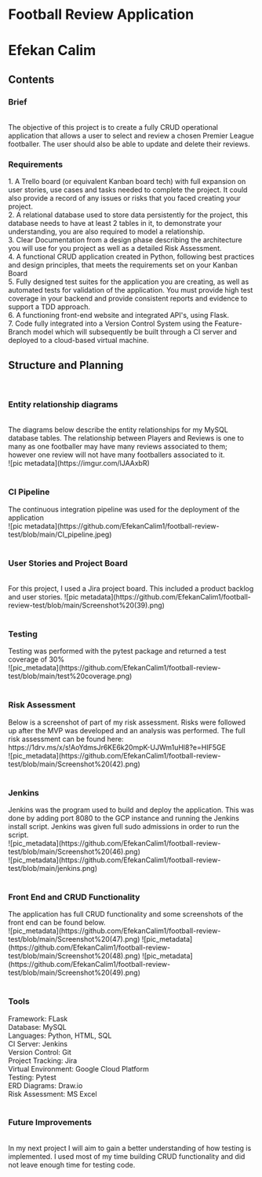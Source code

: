 # Football Review Application
<h1>Efekan Calim</h1>


<h2>Contents</h2>
<h3>Brief</h3>
<br>
The objective of this project is to create a fully CRUD operational application that allows a user to select and review a chosen Premier League footballer. The user should also be able to update and delete their reviews. 
<br> 
<h3>Requirements</h3>
1. A Trello board (or equivalent Kanban board tech) with full expansion on user stories, use cases and tasks needed to complete the project. It could also provide a record of any issues or risks that you faced creating your project. <br>
2. A relational database used to store data persistently for the project, this database needs to have at least 2 tables in it, to demonstrate your understanding, you are also required to model a relationship. <br>
3. Clear Documentation from a design phase describing the architecture you will use for you project as well as a detailed Risk Assessment. <br>
4. A functional CRUD application created in Python, following best practices and design principles, that meets the requirements set on your Kanban Board <br>
5. Fully designed test suites for the application you are creating, as well as automated tests for validation of the application. You must provide high test coverage in your backend and provide consistent reports and evidence to support a TDD approach. <br>
6. A functioning front-end website and integrated API's, using Flask. <br>
7. Code fully integrated into a Version Control System using the Feature-Branch model which will subsequently be built through a CI server and deployed to a cloud-based virtual machine.

<h2>Structure and Planning</h2>
<br>
<h3>Entity relationship diagrams</h3>
<br>
The diagrams below describe the entity relationships for my MySQL database tables. The relationship between Players and Reviews is one to many as one footballer may have many reviews associated to them; however one review will not have many footballers associated to it.
<br>
![pic metadata](https://imgur.com/lJAAxbR)
<br><br>
<h3>CI Pipeline</h3>
The continuous integration pipeline was used for the deployment of the application
<br>
![pic metadata](https://github.com/EfekanCalim1/football-review-test/blob/main/CI_pipeline.jpeg)
<br><br>
<h3>User Stories and Project Board</h3>
<br>
For this project, I used a Jira project board. This included a product backlog and user stories. 
![pic metadata](https://github.com/EfekanCalim1/football-review-test/blob/main/Screenshot%20(39).png)
<br><br>
<h3>Testing</h3>
Testing was performed with the pytest package and returned a test coverage of 30%
<br>
![pic_metadata](https://github.com/EfekanCalim1/football-review-test/blob/main/test%20coverage.png)
<br><br>
<h3>Risk Assessment</h3>
Below is a screenshot of part of my risk assessment. Risks were followed up after the MVP was developed and an analysis was performed. The full risk assessment can be found here: https://1drv.ms/x/s!AoYdmsJr6KE6k20mpK-UJWm1uHl8?e=HIF5GE
<br>
![pic_metadata](https://github.com/EfekanCalim1/football-review-test/blob/main/Screenshot%20(42).png)
<br><br>
<h3>Jenkins</h3>
Jenkins was the program used to build and deploy the application. This was done by adding port 8080 to the GCP instance and running the Jenkins install script. Jenkins was given full sudo admissions in order to run the script.
<br>
![pic_metadata](https://github.com/EfekanCalim1/football-review-test/blob/main/Screenshot%20(46).png)
<br>
![pic_metadata](https://github.com/EfekanCalim1/football-review-test/blob/main/jenkins.png)
<br><br>
<h3>Front End and CRUD Functionality</h3>
The application has full CRUD functionality and some screenshots of the front end can be found below.
<br>
![pic_metadata](https://github.com/EfekanCalim1/football-review-test/blob/main/Screenshot%20(47).png)
![pic_metadata](https://github.com/EfekanCalim1/football-review-test/blob/main/Screenshot%20(48).png)
![pic_metadata](https://github.com/EfekanCalim1/football-review-test/blob/main/Screenshot%20(49).png)
<br><br>
<h3>Tools</h3>
Framework: FLask
<br>
Database: MySQL
<br>
Languages: Python, HTML, SQL
<br>
CI Server: Jenkins
<br>
Version Control: Git
<br>
Project Tracking: Jira 
<br>
Virtual Environment: Google Cloud Platform
<br>
Testing: Pytest
<br>
ERD Diagrams: Draw.io
<br>
Risk Assessment: MS Excel
<br><br>
<h3>Future Improvements</h3>
<br>
In my next project I will aim to gain a better understanding of how testing is implemented. I used most of my time building CRUD functionality and did not leave enough time for testing code. 




